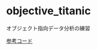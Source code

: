 # objective_titanic
オブジェクト指向データ分析の練習

[参考コード](https://www.kaggle.com/code/serkanpeldek/object-oriented-titanics#'Testing)
